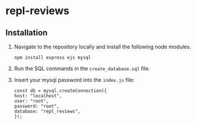 # repl-reviews

## Installation

1.  Navigate to the repository locally and install the following node modules.

        npm install express ejs mysql

2.  Run the SQL commands in the `create_database.sql` file.
3.  Insert your mysql password into the `index.js` file:

        const db = mysql.createConnection({
        host: "localhost",
        user: "root",
        password: "root",
        database: "repl_reviews",
        });

